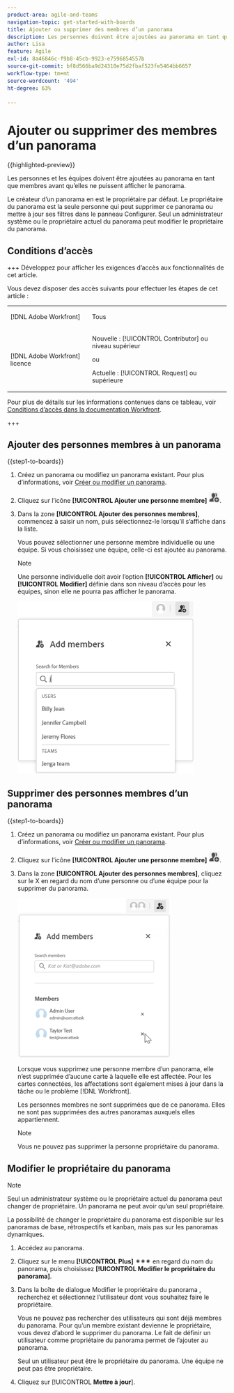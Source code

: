 ```yaml
---
product-area: agile-and-teams
navigation-topic: get-started-with-boards
title: Ajouter ou supprimer des membres d’un panorama
description: Les personnes doivent être ajoutées au panorama en tant que membres avant qu’elles ne puissent afficher le panorame et être affectées aux cartes.
author: Lisa
feature: Agile
exl-id: 8a46846c-f9b8-45cb-9923-e7596854557b
source-git-commit: bf8d566ba9d24310e75d2fbaf523fe5464bb6657
workflow-type: tm+mt
source-wordcount: '494'
ht-degree: 63%

---
```


# Ajouter ou supprimer des membres d’un panorama

{{highlighted-preview}}

Les personnes et les équipes doivent être ajoutées au panorama en tant que membres avant qu’elles ne puissent afficher le panorama.

Le créateur d’un panorama en est le propriétaire par défaut. Le propriétaire du panorama est la seule personne qui peut supprimer ce panorama ou mettre à jour ses filtres dans le panneau Configurer. <span class="preview">Seul un administrateur système ou le propriétaire actuel du panorama peut modifier le propriétaire du panorama.</span>

## Conditions d’accès

+++ Développez pour afficher les exigences d’accès aux fonctionnalités de cet article.

Vous devez disposer des accès suivants pour effectuer les étapes de cet article :

<table style="table-layout:auto"> 
 <col> 
 <col> 
 <tbody> 
  <tr> 
   <td role="rowheader">[!DNL Adobe Workfront]</td> 
   <td> <p>Tous</p> </td> 
  </tr> 
  <tr> 
   <td role="rowheader">[!DNL Adobe Workfront] licence</td> 
   <td> 
   <p>Nouvelle : [!UICONTROL Contributor] ou niveau supérieur</p> 
   <p>ou</p>
   <p>Actuelle : [!UICONTROL Request] ou supérieure</p>
   </td> 
  </tr> 
 </tbody> 
</table>

Pour plus de détails sur les informations contenues dans ce tableau, voir [Conditions d’accès dans la documentation Workfront](/help/quicksilver/administration-and-setup/add-users/access-levels-and-object-permissions/access-level-requirements-in-documentation.md).

+++

## Ajouter des personnes membres à un panorama

{{step1-to-boards}}

1. Créez un panorama ou modifiez un panorama existant. Pour plus d’informations, voir [Créer ou modifier un panorama](../../agile/get-started-with-boards/create-edit-board.md).
1. Cliquez sur l’icône **[!UICONTROL Ajouter une personne membre]** ![Ajouter des personnes membres](assets/boards-addmember-spectrum-25x25.png).
1. Dans la zone **[!UICONTROL Ajouter des personnes membres]**, commencez à saisir un nom, puis sélectionnez-le lorsqu’il s’affiche dans la liste.

   Vous pouvez sélectionner une personne membre individuelle ou une équipe. Si vous choisissez une équipe, celle-ci est ajoutée au panorama.

   >[!NOTE]
   >
   >Une personne individuelle doit avoir l’option **[!UICONTROL Afficher]** ou **[!UICONTROL Modifier]** définie dans son niveau d’accès pour les équipes, sinon elle ne pourra pas afficher le panorama.


   ![Ajout de personnes membres au panorama](assets/boards-add-members.png)

## Supprimer des personnes membres d’un panorama

{{step1-to-boards}}

1. Créez un panorama ou modifiez un panorama existant. Pour plus d’informations, voir [Créer ou modifier un panorama](../../agile/get-started-with-boards/create-edit-board.md).
1. Cliquez sur l’icône **[!UICONTROL Ajouter une personne membre]** ![Ajouter des personnes membres](assets/boards-addmember-spectrum-25x25.png).
1. Dans la zone **[!UICONTROL Ajouter des personnes membres]**, cliquez sur le X en regard du nom d’une personne ou d’une équipe pour la supprimer du panorama.

   ![Suppression d’une personne membre du panorama](assets/boards-remove-member-from-board-350x367.png)

   Lorsque vous supprimez une personne membre d’un panorama, elle n’est supprimée d’aucune carte à laquelle elle est affectée. Pour les cartes connectées, les affectations sont également mises à jour dans la tâche ou le problème [!DNL Workfront].

   Les personnes membres ne sont supprimées que de ce panorama. Elles ne sont pas supprimées des autres panoramas auxquels elles appartiennent.

   >[!NOTE]
   >
   >Vous ne pouvez pas supprimer la personne propriétaire du panorama.

<div class="preview">

## Modifier le propriétaire du panorama

>[!NOTE]
>
>Seul un administrateur système ou le propriétaire actuel du panorama peut changer de propriétaire. Un panorama ne peut avoir qu’un seul propriétaire.
>
>La possibilité de changer le propriétaire du panorama est disponible sur les panoramas de base, rétrospectifs et kanban, mais pas sur les panoramas dynamiques.

1. Accédez au panorama.
1. Cliquez sur le menu **[!UICONTROL Plus]** ![Plus](assets/more-icon-spectrum.png) en regard du nom du panorama, puis choisissez **[!UICONTROL Modifier le propriétaire du panorama]**.
1. Dans la boîte de dialogue Modifier le propriétaire du panorama , recherchez et sélectionnez l’utilisateur dont vous souhaitez faire le propriétaire.

   Vous ne pouvez pas rechercher des utilisateurs qui sont déjà membres du panorama. Pour qu’un membre existant devienne le propriétaire, vous devez d’abord le supprimer du panorama. Le fait de définir un utilisateur comme propriétaire du panorama permet de l’ajouter au panorama.

   Seul un utilisateur peut être le propriétaire du panorama. Une équipe ne peut pas être propriétaire.

1. Cliquez sur [!UICONTROL **Mettre à jour**].

</div>
